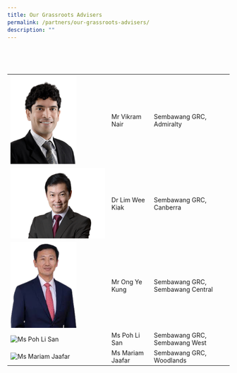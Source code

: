 ```yaml
---
title: Our Grassroots Advisers
permalink: /partners/our-grassroots-advisers/
description: ""
---
```

<table> 
<tr> 
<td><img src="/images/vikram-nair-v1.png" alt="Mr Vikram Nair" style="width:150px;"/></td> 
<td>Mr Vikram Nair </td>
<td>Sembawang GRC, Admiralty</td>
 </tr>
	<tr> 
<td><img src="/images/eec-drlim-preview.png" alt="Dr Lim Wee Kiak" style="width:400px;"/></td> 
<td>Dr Lim Wee Kiak</td>
<td>Sembawang GRC, Canberra</td>
 </tr>		
<tr> 
<td><img src="/images/images-removebg-preview.png" alt="Mr Ong Ye Kung" style="width:150px;"/></td> 
<td>Mr Ong Ye Kung</td>
<td>Sembawang GRC, Sembawang Central</td>
 </tr>			
<tr> 
<td><img src="/images/Ms Poh Li San.jpg" alt="Ms Poh Li San" style="width:200px;"/></td> 
<td>Ms Poh Li San</td>
<td>Sembawang GRC, Sembawang West</td>
	</tr>		
	<tr> 
<tr> 
<td><img src="/images/Ms Mariam Jaafar.jpg" alt="Ms Mariam Jaafar" style="width:200px;"/></td> 
<td>Ms Mariam Jaafar</td>
<td>Sembawang GRC, Woodlands</td>
	</tr>			
		
 </tr>